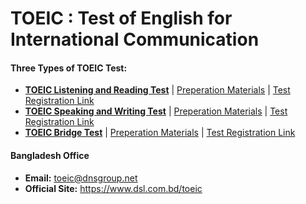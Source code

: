 # **TOEIC : Test of English for International Communication**

#### **Three Types of TOEIC Test:**
* **[TOEIC Listening and Reading Test](https://github.com/abs-sayem/TOEIC/blob/main/toeic_listening_and_reading_test.md)** | [Preperation Materials](https://www.ets.org/toeic/test-takers/prepare.html#accordion-313cdde0f2-item-8b70a48c79) |  [Test Registration Link](https://www.ets.org/toeic.html)
* **[TOEIC Speaking and Writing Test](https://github.com/abs-sayem/TOEIC/blob/main/toeic_speaking_and_writing_test.md)** | [Preperation Materials](https://www.ets.org/toeic/test-takers/prepare.html#accordion-313cdde0f2-item-b884ff91bd) | [Test Registration Link](https://www.ets.org/toeic.html)
* **[TOEIC Bridge Test](https://github.com/abs-sayem/TOEIC/blob/main/toeic_bridge_test.md)** | [Preperation Materials](https://www.ets.org/toeic/test-takers/prepare.html#accordion-313cdde0f2-item-ff6f78a135) | [Test Registration Link](https://www.ets.org/toeic.html)
#### **Bangladesh Office**
* **Email:** toeic@dnsgroup.net
* **Official Site:** https://www.dsl.com.bd/toeic